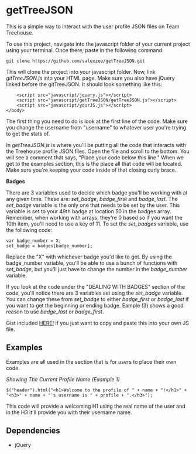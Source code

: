 # getTreeJSON
This is a simple way to interact with the user profile JSON files on Team Treehouse.

To use this project, navigate into the javascript folder of your current project using your terminal. Once there, paste in the following command:

`git clone https://github.com/salexzee/getTreeJSON.git`

This will clone the project into your javascript folder. Now, link *gitTreeJSON.js* into your HTML page. Make sure you also have jQuery linked before the gitTreeJSON. It should look something like this:

```
	<script src="javascript/jquery.js"></script>
	<script src="javascript/getTreeJSON/getTreeJSON.js"></script>
	<script src="javascript/yourJS.js"></script>
</body>
```

The first thing you need to do is look at the first line of the code. Make sure you change the username from "username" to whatever user you're trying to get the stats of.

In *getTreeJSON.js* is where you'll be putting all the code that interacts with the Treehouse profile JSON files. Open the file and scroll to the bottom. You will see a comment that says, "Place your code below this line." When we get to the examples section, this is the place all that code will be located. Make sure you're keeping your code inside of that closing curly brace.

**Badges**

There are 3 variables used to decide which badge you'll be working with at any given time. These are: *set_badge*, *badge_first* and *badge_last*. The *set_badge* variable is the only one that needs to be set by the user. This variable is set to your 49th badge at location 50 in the badges array. Remember, when working with arrays, they're 0 based so if you want the 10th item, you'll need to use a key of 11. To set the *set_badges* variable, use the following code:

```
var badge_number = X;
set_badge = badges[badge_number];
```

Replace the "X" with whichever badge you'd like to get. By using the badge_number variable, you'll be able to use a bunch of functions with *set_badge*, but you'll just have to change the number in the *badge_number* variable.

If you look at the code under the "DEALING WITH BADGES" section of the code, you'll notice there are 3 variables set using the *set_badge* variable. You can change these from *set_badge* to either *badge_first* or *badge_last* if you want to get the beginning or ending badge. Eample (3) shows a good reason to use *badge_last* or *badge_first*.



Gist included [HERE!](https://gist.github.com/salexzee/71af99b14c25c78e33ba) if you just want to copy and paste this into your own JS file.

Examples
-----------

Examples are all used in the section that is for users to place their own code.

*Showing The Current Profile Name (Example 1)*

```
$("header").html("<h1>Welcome to the profile of " + name + "!</h1>" +
"<h3>" + name + "'s username is " + profile + ".</h3>");
```

This code will provide a welcoming H1 using the real name of the user and in the H3 it'll provide you with their username name.


Dependencies
-----------
* jQuery
